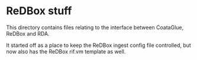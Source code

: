 ReDBox stuff
============

This directory contains files relating to the interface between
CoataGlue, ReDBox and RDA.

It started off as a place to keep the ReDBox ingest config file controlled,
but now also has the ReDBox rif.vm template as well.